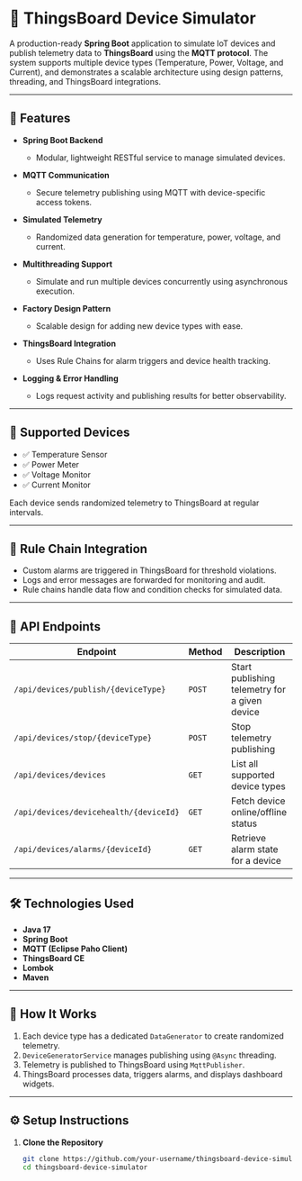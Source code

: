 # 🔌 ThingsBoard Device Simulator

A production-ready **Spring Boot** application to simulate IoT devices and publish telemetry data to **ThingsBoard** using the **MQTT protocol**. The system supports multiple device types (Temperature, Power, Voltage, and Current), and demonstrates a scalable architecture using design patterns, threading, and ThingsBoard integrations.

---

## 🚀 Features

- **Spring Boot Backend**
  - Modular, lightweight RESTful service to manage simulated devices.
  
- **MQTT Communication**
  - Secure telemetry publishing using MQTT with device-specific access tokens.

- **Simulated Telemetry**
  - Randomized data generation for temperature, power, voltage, and current.
  
- **Multithreading Support**
  - Simulate and run multiple devices concurrently using asynchronous execution.
  
- **Factory Design Pattern**
  - Scalable design for adding new device types with ease.

- **ThingsBoard Integration**
  - Uses Rule Chains for alarm triggers and device health tracking.

- **Logging & Error Handling**
  - Logs request activity and publishing results for better observability.

---

## 📡 Supported Devices

- ✅ Temperature Sensor
- ✅ Power Meter
- ✅ Voltage Monitor
- ✅ Current Monitor

Each device sends randomized telemetry to ThingsBoard at regular intervals.

---

## 🧠 Rule Chain Integration

- Custom alarms are triggered in ThingsBoard for threshold violations.
- Logs and error messages are forwarded for monitoring and audit.
- Rule chains handle data flow and condition checks for simulated data.

---

## 🎯 API Endpoints

| Endpoint | Method | Description |
|----------|--------|-------------|
| `/api/devices/publish/{deviceType}` | `POST` | Start publishing telemetry for a given device |
| `/api/devices/stop/{deviceType}` | `POST` | Stop telemetry publishing |
| `/api/devices/devices` | `GET` | List all supported device types |
| `/api/devices/devicehealth/{deviceId}` | `GET` | Fetch device online/offline status |
| `/api/devices/alarms/{deviceId}` | `GET` | Retrieve alarm state for a device |

---

## 🛠️ Technologies Used

- **Java 17**
- **Spring Boot**
- **MQTT (Eclipse Paho Client)**
- **ThingsBoard CE**
- **Lombok**
- **Maven**

---

## 🧪 How It Works

1. Each device type has a dedicated `DataGenerator` to create randomized telemetry.
2. `DeviceGeneratorService` manages publishing using `@Async` threading.
3. Telemetry is published to ThingsBoard using `MqttPublisher`.
4. ThingsBoard processes data, triggers alarms, and displays dashboard widgets.

---

## ⚙️ Setup Instructions

1. **Clone the Repository**
   ```bash
   git clone https://github.com/your-username/thingsboard-device-simulator.git
   cd thingsboard-device-simulator
